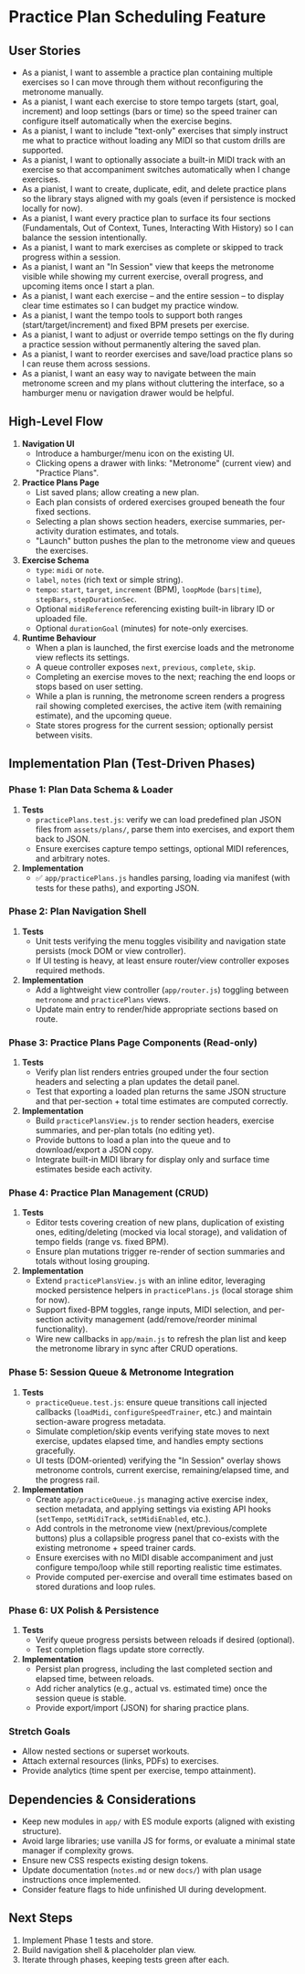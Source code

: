 # Practice Plan Scheduling Feature

## User Stories

- As a pianist, I want to assemble a practice plan containing multiple exercises so I can move through them without reconfiguring the metronome manually.
- As a pianist, I want each exercise to store tempo targets (start, goal, increment) and loop settings (bars or time) so the speed trainer can configure itself automatically when the exercise begins.
- As a pianist, I want to include "text-only" exercises that simply instruct me what to practice without loading any MIDI so that custom drills are supported.
- As a pianist, I want to optionally associate a built-in MIDI track with an exercise so that accompaniment switches automatically when I change exercises.
- As a pianist, I want to create, duplicate, edit, and delete practice plans so the library stays aligned with my goals (even if persistence is mocked locally for now).
- As a pianist, I want every practice plan to surface its four sections (Fundamentals, Out of Context, Tunes, Interacting With History) so I can balance the session intentionally.
- As a pianist, I want to mark exercises as complete or skipped to track progress within a session.
- As a pianist, I want an "In Session" view that keeps the metronome visible while showing my current exercise, overall progress, and upcoming items once I start a plan.
- As a pianist, I want each exercise – and the entire session – to display clear time estimates so I can budget my practice window.
- As a pianist, I want the tempo tools to support both ranges (start/target/increment) and fixed BPM presets per exercise.
- As a pianist, I want to adjust or override tempo settings on the fly during a practice session without permanently altering the saved plan.
- As a pianist, I want to reorder exercises and save/load practice plans so I can reuse them across sessions.
- As a pianist, I want an easy way to navigate between the main metronome screen and my plans without cluttering the interface, so a hamburger menu or navigation drawer would be helpful.

## High-Level Flow

1. **Navigation UI**
   - Introduce a hamburger/menu icon on the existing UI.
   - Clicking opens a drawer with links: "Metronome" (current view) and "Practice Plans".
2. **Practice Plans Page**
   - List saved plans; allow creating a new plan.
   - Each plan consists of ordered exercises grouped beneath the four fixed sections.
   - Selecting a plan shows section headers, exercise summaries, per-activity duration estimates, and totals.
   - "Launch" button pushes the plan to the metronome view and queues the exercises.
3. **Exercise Schema**
   - `type`: `midi` or `note`.
   - `label`, `notes` (rich text or simple string).
   - `tempo`: `start`, `target`, `increment` (BPM), `loopMode` (`bars|time`), `stepBars`, `stepDurationSec`.
   - Optional `midiReference` referencing existing built-in library ID or uploaded file.
   - Optional `durationGoal` (minutes) for note-only exercises.
4. **Runtime Behaviour**
   - When a plan is launched, the first exercise loads and the metronome view reflects its settings.
   - A queue controller exposes `next`, `previous`, `complete`, `skip`.
   - Completing an exercise moves to the next; reaching the end loops or stops based on user setting.
   - While a plan is running, the metronome screen renders a progress rail showing completed exercises, the active item (with remaining estimate), and the upcoming queue.
   - State stores progress for the current session; optionally persist between visits.

## Implementation Plan (Test-Driven Phases)

### Phase 1: Plan Data Schema & Loader
1. **Tests**
   - `practicePlans.test.js`: verify we can load predefined plan JSON files from `assets/plans/`, parse them into exercises, and export them back to JSON.
   - Ensure exercises capture tempo settings, optional MIDI references, and arbitrary notes.
2. **Implementation**
   - ✅ `app/practicePlans.js` handles parsing, loading via manifest (with tests for these paths), and exporting JSON.

### Phase 2: Plan Navigation Shell
1. **Tests**
   - Unit tests verifying the menu toggles visibility and navigation state persists (mock DOM or view controller).
   - If UI testing is heavy, at least ensure router/view controller exposes required methods.
2. **Implementation**
   - Add a lightweight view controller (`app/router.js`) toggling between `metronome` and `practicePlans` views.
   - Update main entry to render/hide appropriate sections based on route.

### Phase 3: Practice Plans Page Components (Read-only)
1. **Tests**
   - Verify plan list renders entries grouped under the four section headers and selecting a plan updates the detail panel.
   - Test that exporting a loaded plan returns the same JSON structure and that per-section + total time estimates are computed correctly.
2. **Implementation**
   - Build `practicePlansView.js` to render section headers, exercise summaries, and per-plan totals (no editing yet).
   - Provide buttons to load a plan into the queue and to download/export a JSON copy.
   - Integrate built-in MIDI library for display only and surface time estimates beside each activity.

### Phase 4: Practice Plan Management (CRUD)
1. **Tests**
   - Editor tests covering creation of new plans, duplication of existing ones, editing/deleting (mocked via local storage), and validation of tempo fields (range vs. fixed BPM).
   - Ensure plan mutations trigger re-render of section summaries and totals without losing grouping.
2. **Implementation**
   - Extend `practicePlansView.js` with an inline editor, leveraging mocked persistence helpers in `practicePlans.js` (local storage shim for now).
   - Support fixed-BPM toggles, range inputs, MIDI selection, and per-section activity management (add/remove/reorder minimal functionality).
   - Wire new callbacks in `app/main.js` to refresh the plan list and keep the metronome library in sync after CRUD operations.

### Phase 5: Session Queue & Metronome Integration
1. **Tests**
   - `practiceQueue.test.js`: ensure queue transitions call injected callbacks (`loadMidi`, `configureSpeedTrainer`, etc.) and maintain section-aware progress metadata.
   - Simulate completion/skip events verifying state moves to next exercise, updates elapsed time, and handles empty sections gracefully.
   - UI tests (DOM-oriented) verifying the "In Session" overlay shows metronome controls, current exercise, remaining/elapsed time, and the progress rail.
2. **Implementation**
   - Create `app/practiceQueue.js` managing active exercise index, section metadata, and applying settings via existing API hooks (`setTempo`, `setMidiTrack`, `setMidiEnabled`, etc.).
   - Add controls in the metronome view (next/previous/complete buttons) plus a collapsible progress panel that co-exists with the existing metronome + speed trainer cards.
   - Ensure exercises with no MIDI disable accompaniment and just configure tempo/loop while still reporting realistic time estimates.
   - Provide computed per-exercise and overall time estimates based on stored durations and loop rules.

### Phase 6: UX Polish & Persistence
1. **Tests**
   - Verify queue progress persists between reloads if desired (optional).
   - Test completion flags update store correctly.
2. **Implementation**
   - Persist plan progress, including the last completed section and elapsed time, between reloads.
   - Add richer analytics (e.g., actual vs. estimated time) once the session queue is stable.
   - Provide export/import (JSON) for sharing practice plans.

### Stretch Goals
- Allow nested sections or superset workouts.
- Attach external resources (links, PDFs) to exercises.
- Provide analytics (time spent per exercise, tempo attainment).

## Dependencies & Considerations
- Keep new modules in `app/` with ES module exports (aligned with existing structure).
- Avoid large libraries; use vanilla JS for forms, or evaluate a minimal state manager if complexity grows.
- Ensure new CSS respects existing design tokens.
- Update documentation (`notes.md` or new `docs/`) with plan usage instructions once implemented.
- Consider feature flags to hide unfinished UI during development.

## Next Steps
1. Implement Phase 1 tests and store.
2. Build navigation shell & placeholder plan view.
3. Iterate through phases, keeping tests green after each.
